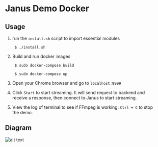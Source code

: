 # Janus Demo Docker 

## Usage

1. run the `install.sh` script to import essential modules

        $ ./install.sh

2. Build and run docker images

        $ sudo docker-compose build

        $ sudo docker-compose up

3. Open your Chrome browser and go to `localhost:9999`

4. Click `Start` to start streaming. It will send request to backend and receive a response, then connect to Janus to start streaming.

5. View the log of terminal to see if FFmpeg is working. `Ctrl + C` to stop the demo.


## Diagram

![alt text](https://github.com/MinesNicaicai/janus-demo-docker/blob/master/diagram.png)


